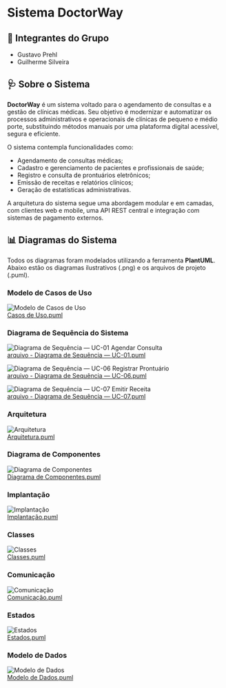 # Sistema DoctorWay

## 👥 Integrantes do Grupo

- Gustavo Prehl
- Guilherme Silveira

## 🩺 Sobre o Sistema

**DoctorWay** é um sistema voltado para o agendamento de consultas e a gestão de clínicas médicas. Seu objetivo é modernizar e automatizar os processos administrativos e operacionais de clínicas de pequeno e médio porte, substituindo métodos manuais por uma plataforma digital acessível, segura e eficiente.

O sistema contempla funcionalidades como:

- Agendamento de consultas médicas;
- Cadastro e gerenciamento de pacientes e profissionais de saúde;
- Registro e consulta de prontuários eletrônicos;
- Emissão de receitas e relatórios clínicos;
- Geração de estatísticas administrativas.

A arquitetura do sistema segue uma abordagem modular e em camadas, com clientes web e mobile, uma API REST central e integração com sistemas de pagamento externos.

## 📊 Diagramas do Sistema

Todos os diagramas foram modelados utilizando a ferramenta **PlantUML**. Abaixo estão os diagramas ilustrativos (.png) e os arquivos de projeto (.puml).

### Modelo de Casos de Uso
![Modelo de Casos de Uso](./Projeto%20PlantUML%20API/plantuml_diagrams/Casos%20de%20uso%20-%20DoctorWay.png)  
[ Casos de Uso.puml](./Projeto%20PlantUML%20API/plantuml_code/Casos%20de%20Uso%20-%20DoctorWay.puml)

### Diagrama de Sequência do Sistema

![Diagrama de Sequência — UC-01 Agendar Consulta](./Projeto%20PlantUML%20API/plantuml_diagrams/Diagrama%20de%20Sequência%20—%20UC-01%20Agendar%20Consulta.png)  
[arquivo - Diagrama de Sequência — UC-01.puml](./Projeto%20PlantUML%20API/plantuml_code/Diagrama%20de%20Sequência%20—%20UC-01.puml)

![Diagrama de Sequência — UC-06 Registrar Prontuário](./Projeto%20PlantUML%20API/plantuml_diagrams/Diagrama%20de%20Sequência%20—%20UC-06%20Registrar%20Prontuário.png)  
[arquivo - Diagrama de Sequência — UC-06.puml](./Projeto%20PlantUML%20API/plantuml_code/Diagrama%20de%20Sequência%20—%20UC-06.puml)

![Diagrama de Sequência — UC-07 Emitir Receita](./Projeto%20PlantUML%20API/plantuml_diagrams/Diagrama%20de%20Sequência%20—%20UC-07%20Emitir%20Receita.png)  
[arquivo - Diagrama de Sequência — UC-07.puml](./Projeto%20PlantUML%20API/plantuml_code/Diagrama%20de%20Sequência%20—%20UC-07.puml)


### Arquitetura
![Arquitetura](./Projeto%20PlantUML%20API/plantuml_diagrams/Arquitetura%20-%20DoctorWay.png)  
[Arquitetura.puml](./Projeto%20PlantUML%20API/plantuml_code/Arquitetura%20-%20DoctorWay.puml)

### Diagrama de Componentes
![Diagrama de Componentes](./Projeto%20PlantUML%20API/plantuml_diagrams/Diagrama%20de%20Componentes%20-%20DoctorWay.png)  
[Diagrama de Componentes.puml](./Projeto%20PlantUML%20API/plantuml_code/Diagrama%20de%20Componentes.puml)

### Implantação
![Implantação](./Projeto%20PlantUML%20API/plantuml_diagrams/Implantação%20-%20DoctorWay.png)  
[Implantação.puml](./Projeto%20PlantUML%20API/plantuml_code/Implantação%20-%20DoctorWay.puml)

### Classes
![Classes](./Projeto%20PlantUML%20API/plantuml_diagrams/Classes%20-%20DoctorWay.png)  
[Classes.puml](./Projeto%20PlantUML%20API/plantuml_code/Classes%20-%20DoctorWay.puml)

### Comunicação
![Comunicação](./Projeto%20PlantUML%20API/plantuml_diagrams/Comunicação%20-%20DoctorWay.png)  
[Comunicação.puml](./Projeto%20PlantUML%20API/plantuml_code/Comunicação%20-%20DoctorWay.puml)

### Estados
![Estados](./Projeto%20PlantUML%20API/plantuml_diagrams/Estados.png)  
[Estados.puml](./Projeto%20PlantUML%20API/plantuml_code/Estados%20-%20DoctorWay.puml)

### Modelo de Dados
![Modelo de Dados](./Projeto%20PlantUML%20API/plantuml_diagrams/Modelo%20de%20Dados%20-%20DoctorWay.png)  
[Modelo de Dados.puml](./Projeto%20PlantUML%20API/plantuml_code/Modelo%20de%20Dados%20-%20DoctorWay.puml)


